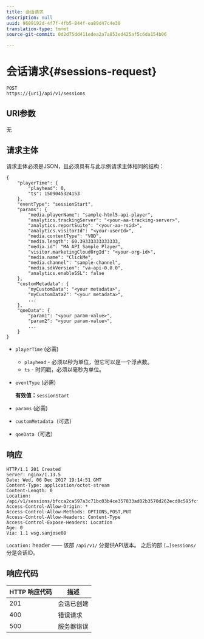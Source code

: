 ```yaml
---
title: 会话请求
description: null
uuid: 9609192d-4f7f-4fb5-844f-ea89d47c4e30
translation-type: tm+mt
source-git-commit: 0d2d75dd411edea2a7a853ed425af5c6da154b06

---
```



# 会话请求{#sessions-request}

```
POST 
https://{uri}/api/v1/sessions
```

## URI参数

无

## 请求主体

请求主体必须是JSON，且必须具有与此示例请求主体相同的结构：

```
{ 
    "playerTime": { 
        "playhead": 0, 
        "ts": 1509045324153 
    }, 
    "eventType": "sessionStart", 
    "params": { 
        "media.playerName": "sample-html5-api-player", 
        "analytics.trackingServer": "<your-aa-tracking-server>", 
        "analytics.reportSuite": "<your-aa-rsid>", 
        "analytics.visitorId": "<your-userId>", 
        "media.contentType": "VOD", 
        "media.length": 60.39333333333333, 
        "media.id": "MA API Sample Player", 
        "visitor.marketingCloudOrgId": "<your-org-id>", 
        "media.name": "ClickMe", 
        "media.channel": "sample-channel", 
        "media.sdkVersion": "va-api-0.0.0", 
        "analytics.enableSSL": false 
    }, 
    "customMetadata": { 
        "myCustomData": "<your metadata>", 
        "myCustomData2": "<your metadata>", 
        ... 
    }, 
    "qoeData": { 
        "param1": "<your param-value>", 
        "param2": "<your param-value>", 
        ... 
    } 
}
```

* `playerTime` (必需)
   * `playhead` - 必须以秒为单位，但它可以是一个浮点数。
   * `ts` - 时间戳，必须以毫秒为单位。
* `eventType` (必需)

   **有效值：**`sessionStart`
* `params` (必需)
* `customMetadata`（可选）
* `qoeData`（可选）

## 响应

```
HTTP/1.1 201 Created 
Server: nginx/1.13.5 
Date: Wed, 06 Dec 2017 19:14:51 GMT 
Content-Type: application/octet-stream 
Content-Length: 0 
Location: /api/v1/sessions/bfcca2ca597a3c71bc03b4ce357833ad02b3570d262ecd0c595fcf8f2ae4df58 
Access-Control-Allow-Origin: * 
Access-Control-Allow-Methods: OPTIONS,POST,PUT 
Access-Control-Allow-Headers: Content-Type 
Access-Control-Expose-Headers: Location 
Age: 0 
Via: 1.1 wsg.sanjose08
```

`Location:` header —— 该部 `/api/v1/` 分提供API版本。 之后的部 `[…]sessions/` 分是会话ID。

## 响应代码

| HTTP 响应代码 | 描述 |
|---|---|
| 201 | 会话已创建 |
| 400 | 错误请求 |
| 500 | 服务器错误 |

